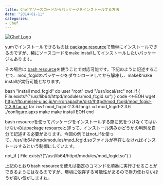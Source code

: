 ```yaml
---
title: Chefでソースコードからパッケージをインストールする方法
date: "2014-01-11"
categories: 
- Chef
---
```


[![Chef Logo](https://hypermkt-blog.lolipop.io/wp-content/uploads/2014/01/6521.OC_Chef_Logo-300x236.png)](https://hypermkt-blog.lolipop.io/wp-content/uploads/2014/01/6521.OC_Chef_Logo-e1388648008381.png)

yumでインストールできるものは
[package resource](http://docs.opscode.com/chef/resources.html#package)で簡単にインストールできるのですが、稀にソースコードをmake installしてインストールしたいパッケージもあります。

その場合は
[bash resource](http://docs.opscode.com/chef/resources.html#bash)を使うことで対応可能です。下記のように記述することで、mod_fcgidのパッケージをダウンロードしてから解凍し、make&make installが実行可能となります。


bash "install mod_fcgid" do
  user "root"
  cwd "/usr/local/src"
  not_if { File.exists?("/usr/lib64/httpd/modules/mod_fcgid.so") }
  code <<-EOH
      wget http://ftp.meisei-u.ac.jp/mirror/apache/dist//httpd/mod_fcgid/mod_fcgid-2.3.9.tar.gz
      tar zxvf mod_fcgid-2.3.6.tar.gz
      cd mod_fcgid-2.3.6
      ./configure.apxs
      make
      make install
      EOH
end

bash resourceを使ってパッケージをインストールする際に気をつけなくてはいけないのはpackage resourceと違って、インストール済みかどうかの判別を自分で記述する必要があります。今回の例ではnot_ifを使って、/usr/lib64/httpd/modules/mod_fcgid.soファイルが存在しなければインストールするという制御にしています。


not_if { File.exists?("/usr/lib64/httpd/modules/mod_fcgid.so") }

上記のとおりbash resourceを使えば指定のコマンドを順番に実行させることができるようにはなるのですが、環境に依存する可能性があるので極力使わないほうが良い気がしますね。